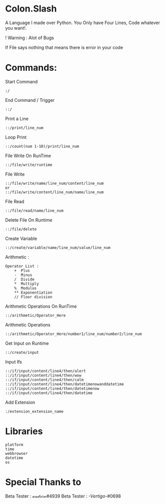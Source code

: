 # Colon.Slash
A Language I made over Python. You Only have Four Lines, Code whatever you want!.

! Warning : Alot of Bugs

If File says nothing that means there is error in your code

# Commands:
Start Command 

    :/

End Command / Trigger

    ::/
    
Print a Line

    ::/print/line_num
   
Loop Print

    ::/count(num 1-10)/print/line_num

File Write On RunTime

    ::/file/write/runtime

File Write 

    ::/file/write/name/line_num/content/line_num
    or
    ::/file/write/content/line_num/name/line_num
             
File Read 

    ::/file/read/name/line_num
    
Delete File On Runtime

    ::/file/delete
   
Create Variable

    ::/create/variable/name/line_num/value/line_num

Arithmetic :

    Operator List :
        +  Plus
        -  Minus
        /  Divide
        *  Multiply
        %  Modulus
        ** Exponentiation
        // Floor division
        
Arithmetic Operations On RunTime

    ::/arithmetic/Operator_Here

Arithmetic Operations

    ::/arithmetic/Operator_Here/number1/line_num/number2/line_num
    
Get Input on Runtime

    ::/create/input

Input Ifs

    ::/if/input/content/line4/then/alert
    ::/if/input/content/line4/then/wow
    ::/if/input/content/line4/then/calm
    ::/if/input/content/line4/then/datetimenowanddatetime
    ::/if/input/content/line4/then/datetimenow
    ::/if/input/content/line4/then/datetime

Add Extension

    :/extension_extension_name

# Libraries

    platform
    time
    webbrowser
    datetime
    os

# Special Thanks to

Beta Tester : 𝒶𝓃𝒹𝓇𝑒𝓌#4939
Beta Tester : _-Vertigo-_#0698
